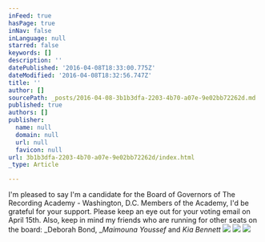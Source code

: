 ```yaml
---
inFeed: true
hasPage: true
inNav: false
inLanguage: null
starred: false
keywords: []
description: ''
datePublished: '2016-04-08T18:33:00.775Z'
dateModified: '2016-04-08T18:32:56.747Z'
title: ''
author: []
sourcePath: _posts/2016-04-08-3b1b3dfa-2203-4b70-a07e-9e02bb72262d.md
published: true
authors: []
publisher:
  name: null
  domain: null
  url: null
  favicon: null
url: 3b1b3dfa-2203-4b70-a07e-9e02bb72262d/index.html
_type: Article

---
```

I'm pleased to say I'm a candidate for the Board of Governors of The Recording Academy  - Washington, D.C. Members of the Academy, I'd be grateful for your support. Please keep an eye out for your voting email on April 15th. Also, keep in mind my friends who are running for other seats on the board: _Deborah Bond, __Maimouna Youssef_ and _Kia Bennett_
![](https://the-grid-user-content.s3-us-west-2.amazonaws.com/95e6b3c2-bc7f-4ed1-be03-d74225d392e7.jpg)
![](https://the-grid-user-content.s3-us-west-2.amazonaws.com/46d62b14-d632-4628-9dbb-f4ce8b1538b6.jpg)
![](https://the-grid-user-content.s3-us-west-2.amazonaws.com/cb773572-f20f-4517-a1c3-82a93b101168.jpg)